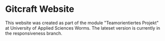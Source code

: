 # Gitcraft Website

This website was created as part of the module "Teamorientiertes Projekt" at University of Applied Sciences Worms.
The lateset version is currently in the responsiveness branch.
